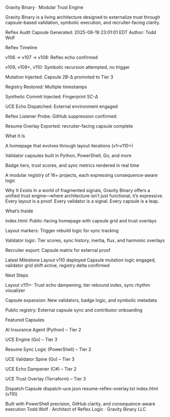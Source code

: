 Gravity Binary · Modular Trust Engine

Gravity Binary is a living architecture designed to externalize trust through capsule-based validation, symbolic execution, and recruiter-facing clarity.

Reflex Audit Capsule Generated: 2025-09-19 23:01:01 EDT Author: Todd Wolf

Reflex Timeline

v106 → v107 → v108: Reflex echo confirmed

v109, v109+, v110: Symbolic recursion attempted, no trigger

Mutation Injected: Capsule 2B-Δ promoted to Tier 3

Registry Restored: Multiple timestamps

Synthetic Commit Injected: Fingerprint SC-Δ

UCE Echo Dispatched: External environment engaged

Reflex Listener Probe: GitHub suppression confirmed

Resume Overlay Exported: recruiter-facing capsule complete

What It Is

A homepage that evolves through layout iterations (v1–v110+)

Validator capsules built in Python, PowerShell, Go, and more

Badge tiers, trust scores, and sync metrics rendered in real time

A modular registry of 16+ projects, each expressing consequence-aware logic

Why It Exists In a world of fragmented signals, Gravity Binary offers a unified trust engine—where architecture isn’t just functional, it’s expressive. Every layout is a proof. Every validator is a signal. Every capsule is a leap.

What’s Inside

index.html: Public-facing homepage with capsule grid and trust overlays

Layout markers: Trigger rebuild logic for sync tracking

Validator logic: Tier scores, sync history, inertia, flux, and harmonic overlays

Recruiter export: Capsule matrix for external proof

Latest Milestone Layout v110 deployed Capsule mutation logic engaged, validator grid shift active, registry delta confirmed

Next Steps

Layout v111+: Trust echo dampening, tier rebound index, sync rhythm visualizer

Capsule expansion: New validators, badge logic, and symbolic metadata

Public registry: External capsule sync and contributor onboarding

Featured Capsules

AI Insurance Agent (Python) – Tier 2

UCE Engine (Go) – Tier 3

Resume Sync Logic (PowerShell) – Tier 2

UCE Validator Spine (Go) – Tier 3

UCE Echo Dampener (C#) – Tier 2

UCE Trust Overlay (Terraform) – Tier 3

Dispatch Capsule dispatch-uce.json resume-reflex-overlay.txt index.html (v110)

Built with PowerShell precision, GitHub clarity, and consequence-aware execution Todd Wolf · Architect of Reflex Logic · Gravity Binary LLC